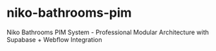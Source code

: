# niko-bathrooms-pim
Niko Bathrooms PIM System - Professional Modular Architecture with Supabase + Webflow Integration
